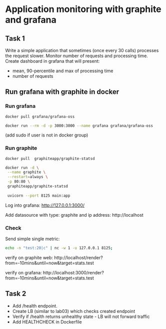 # Application monitoring with graphite and grafana

## Task 1

Write a simple application that sometimes (once every 30 calls) processes the request slower.
Monitor number of requests and processing time.
Create dashboard in grafana that will present: 
- mean, 90-percentile and max of processing time
- number of requests

## Run grafana with graphite in docker

### Run grafana

```bash
docker pull grafana/grafana-oss

docker run --rm -d -p 3000:3000 --name grafana grafana/grafana-oss
```

(add sudo if user is not in docker group)

### Run graphite

```bash
docker pull  graphiteapp/graphite-statsd

docker run -d \
 --name graphite \
 --restart=always \
 -p 80:80 \
 graphiteapp/graphite-statsd
 
 uvicorn --port 8125 main:app
```

Log into grafana:
http://127.0.0.1:3000/

Add datasource with type: graphite and ip address: http://localhost

### Check

Send simple single metric:

```bash
echo -n "test:20|c" | nc -w 1 -u 127.0.0.1 8125;
```

verify on graphite web:
http://localhost/render?from=-10mins&until=now&target=stats.test

verify on grafana:
http://localhost:3000/render?from=-10mins&until=now&target=stats.test

## Task 2

- Add /health endpoint. 
- Create LB (similar to lab03) which checks created endpoint
- Verify if /health returns unhealthy state - LB will not forward traffic
- Add HEALTHCHECK in Dockerfile

